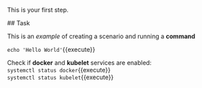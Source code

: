 This is your first step.

## Task

This is an _example_ of creating a scenario and running a **command**

`echo 'Hello World'`{{execute}}

Check if **docker** and **kubelet** services are enabled:  
`systemctl status docker`{{execute}}  
`systemctl status kubelet`{{execute}}  
